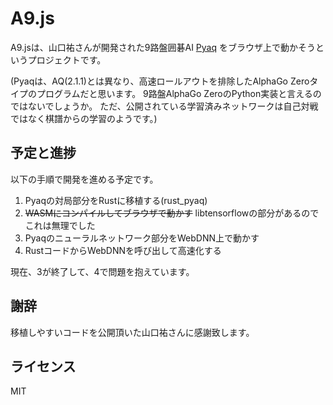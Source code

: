 # A9.js
A9.jsは、山口祐さんが開発された9路盤囲碁AI [Pyaq](https://github.com/ymgaq/Pyaq) をブラウザ上で動かそうというプロジェクトです。

(Pyaqは、AQ(2.1.1)とは異なり、高速ロールアウトを排除したAlphaGo Zeroタイプのプログラムだと思います。
9路盤AlphaGo ZeroのPython実装と言えるのではないでしょうか。
ただ、公開されている学習済みネットワークは自己対戦ではなく棋譜からの学習のようです。)

## 予定と進捗
以下の手順で開発を進める予定です。
1. Pyaqの対局部分をRustに移植する(rust_pyaq)
1. ~~WASMにコンパイルしてブラウザで動かす~~ libtensorflowの部分があるのでこれは無理でした
1. Pyaqのニューラルネットワーク部分をWebDNN上で動かす
1. RustコードからWebDNNを呼び出して高速化する

現在、3が終了して、4で問題を抱えています。

## 謝辞
移植しやすいコードを公開頂いた山口祐さんに感謝致します。

## ライセンス
MIT
